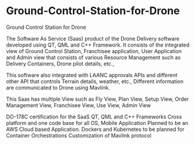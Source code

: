 # Ground-Control-Station-for-Drone
Ground Control Station for Drone

The Software As Service (Saas) product of the Drone Delivery software developed using  QT, QML and C++ Framework. It consists of the integrated view of Ground Control Station, Franchisee application, User Application and Admin view that consists of various Resource Management such as Delivery Containers, Drone pilot details, etc.,

This software also integrated with LAANC approvals APIs and different other API that controls Terrain details, weather, etc., Different information are communicated to Drone using Mavlink.

This Saas has multiple View such as Fly View, Plan View, Setup View, Order Management View, Franchisee View,  Use View, Admin View

 DO-178C certification for the SaaS
 QT, QML and C++ Frameworks
 Cross platform and one code base for all OS, Mobile Application
 Planned to be an AWS Cloud based Application.
 Dockers and Kubernetes to be planned for Container Orchestrations
 Customization of Mavlink protocol
  
